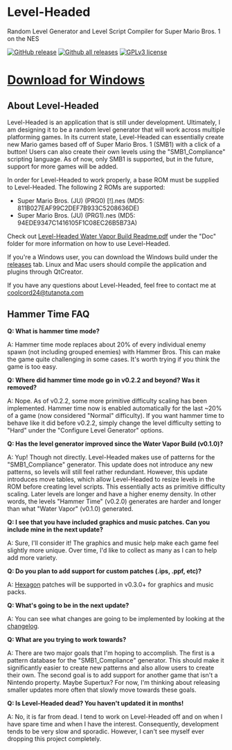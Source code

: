 Level-Headed
============

Random Level Generator and Level Script Compiler for Super Mario Bros. 1 on the NES

[![GitHub release](https://img.shields.io/github/release/Coolcord/Level-Headed.svg)](https://GitHub.com/Coolcord/Level-Headed/releases)
[![Github all releases](https://img.shields.io/github/downloads/Coolcord/Level-Headed/total.svg)](https://GitHub.com/Coolcord/Level-Headed/releases)
[![GPLv3 license](https://img.shields.io/badge/License-GPLv3-blue.svg)](http://perso.crans.org/besson/LICENSE.html)

# [Download for Windows](https://github.com/Coolcord/Level-Headed/releases/download/v0.2.4/Level-Headed.v0.2.4.zip)

## About Level-Headed

 Level-Headed is an application that is still under development. Ultimately, I am
 designing it to be a random level generator that will work across multiple platforming
 games. In its current state, Level-Headed can essentially create new Mario games based
 off of Super Mario Bros. 1 (SMB1) with a click of a button! Users can also create their
 own levels using the "SMB1_Compliance" scripting language. As of now, only SMB1 is
 supported, but in the future, support for more games will be added.
 
 In order for Level-Headed to work properly, a base ROM must be supplied to Level-Headed.
 The following 2 ROMs are supported:
 * Super Mario Bros. (JU) (PRG0) [!].nes (MD5: 811B027EAF99C2DEF7B933C5208636DE)
 * Super Mario Bros. (JU) (PRG1).nes (MD5: 94EDE9347C1416105F1C08EC26B5B73A)
 
 Check out [Level-Headed Water Vapor Build Readme.pdf](https://github.com/Coolcord/Level-Headed/blob/master/Doc/Level-Headed%20Water%20Vapor%20Build%20Readme.pdf) under the "Doc" folder for more
 information on how to use Level-Headed.
 
 If you're a Windows user, you can download the Windows build under the [releases](https://github.com/Coolcord/Level-Headed/releases) tab. Linux and Mac users should compile the application and plugins through QtCreator.
 
 If you have any questions about Level-Headed, feel free to contact me at coolcord24@tutanota.com

 ## Hammer Time FAQ
 
 **Q: What is hammer time mode?**
 
 A: Hammer time mode replaces about 20% of every individual enemy spawn (not including grouped enemies)
 with Hammer Bros. This can make the game quite challenging in some cases. It's worth trying if you
 think the game is too easy.
 
 **Q: Where did hammer time mode go in v0.2.2 and beyond? Was it removed?**
 
 A: Nope. As of v0.2.2, some more primitive difficulty scaling has been implemented. Hammer time now is enabled
 automatically for the last ~20% of a game (now considered "Normal" difficulty). If you want hammer time to behave
 like it did before v0.2.2, simply change the level difficulty setting to "Hard" under the "Configure Level Generator"
 options.
 
 **Q: Has the level generator improved since the Water Vapor Build (v0.1.0)?**
 
 A: Yup! Though not directly. Level-Headed makes use of patterns for the "SMB1_Compliance"
 generator. This update does not introduce any new patterns, so levels will still feel rather
 redundant. However, this update introduces move tables, which allow Level-Headed to resize
 levels in the ROM before creating level scripts. This essentially acts as primitive difficulty scaling.
 Later levels are longer and have a higher enemy density. In other words, the levels "Hammer Time"
 (v0.2.0) generates are harder and longer than what "Water Vapor" (v0.1.0) generated.
 
 **Q: I see that you have included graphics and music patches. Can you include mine in the next update?**
 
 A: Sure, I'll consider it! The graphics and music help make each game feel slightly more unique. Over time,
 I'd like to collect as many as I can to help add more variety.
 
 **Q: Do you plan to add support for custom patches (.ips, .ppf, etc)?**
 
 A: [Hexagon](https://github.com/Coolcord/Hexagon) patches will be supported in v0.3.0+ for graphics and music packs.
 
 **Q: What's going to be in the next update?**
 
 A: You can see what changes are going to be implemented by looking at the [changelog](https://github.com/Coolcord/Level-Headed/blob/master/Changelog.txt).
 
 **Q: What are you trying to work towards?**
 
 A: There are two major goals that I'm hoping to accomplish. The first is a pattern database for the 
 "SMB1_Compliance" generator. This should make it significantly easier to create new patterns and also
 allow users to create their own. The second goal is to add support for another game that isn't a
 Nintendo property. Maybe Supertux? For now, I'm thinking about releasing smaller updates more
 often that slowly move towards these goals.
 
 **Q: Is Level-Headed dead? You haven't updated it in months!**
 
 A: No, it is far from dead. I tend to work on Level-Headed off and on when I have spare time and when
 I have the interest. Consequently, development tends to be very slow and sporadic. However, I can't see
 myself ever dropping this project completely.
 
